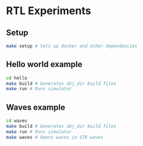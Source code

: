 # RTL Experiments

## Setup

```bash
make setup # Sets up docker and other dependencies
```

## Hello world example

```bash
cd hello
make build # Generates obj_dir build files
make run # Runs simulator
```

## Waves example

```bash
cd waves
make build # Generates obj_dir build files
make run # Runs simulator
make waves # Opens waves in GTK waves
```
